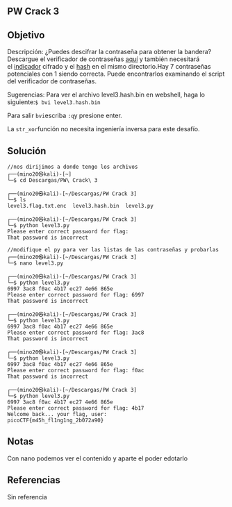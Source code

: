 ## PW Crack 3

## Objetivo 
Descripción:
¿Puedes descifrar la contraseña para obtener la bandera?Descargue el verificador de contraseñas [aquí](https://artifacts.picoctf.net/c/23/level3.py) y también necesitará el [indicador](https://artifacts.picoctf.net/c/23/level3.flag.txt.enc) cifrado y el [hash](https://artifacts.picoctf.net/c/23/level3.hash.bin) en el mismo directorio.Hay 7 contraseñas potenciales con 1 siendo correcta. Puede encontrarlos examinando el script del verificador de contraseñas.

Sugerencias:
Para ver el archivo level3.hash.bin en webshell, haga lo siguiente:`$ bvi level3.hash.bin`

Para salir `bvi`escriba `:q`y presione enter.

La `str_xor`función no necesita ingeniería inversa para este desafío.

## Solución 
``` shell
//nos dirijimos a donde tengo los archivos
┌──(mino20㉿kali)-[~]
└─$ cd Descargas/PW\ Crack\ 3
                                                                                 
┌──(mino20㉿kali)-[~/Descargas/PW Crack 3]
└─$ ls
level3.flag.txt.enc  level3.hash.bin  level3.py
                                                                                 
┌──(mino20㉿kali)-[~/Descargas/PW Crack 3]
└─$ python level3.py
Please enter correct password for flag: 
That password is incorrect
                                                                                 
//modifique el py para ver las listas de las contraseñas y probarlas
┌──(mino20㉿kali)-[~/Descargas/PW Crack 3]
└─$ nano level3.py
                                                                                 
┌──(mino20㉿kali)-[~/Descargas/PW Crack 3]
└─$ python level3.py
6997 3ac8 f0ac 4b17 ec27 4e66 865e
Please enter correct password for flag: 6997
That password is incorrect
                                                                                 
┌──(mino20㉿kali)-[~/Descargas/PW Crack 3]
└─$ python level3.py
6997 3ac8 f0ac 4b17 ec27 4e66 865e
Please enter correct password for flag: 3ac8
That password is incorrect
                                                                                 
┌──(mino20㉿kali)-[~/Descargas/PW Crack 3]
└─$ python level3.py
6997 3ac8 f0ac 4b17 ec27 4e66 865e
Please enter correct password for flag: f0ac
That password is incorrect
                                                                                 
┌──(mino20㉿kali)-[~/Descargas/PW Crack 3]
└─$ python level3.py
6997 3ac8 f0ac 4b17 ec27 4e66 865e
Please enter correct password for flag: 4b17
Welcome back... your flag, user:
picoCTF{m45h_fl1ng1ng_2b072a90}

```

## Notas
Con nano podemos ver el contenido y aparte el poder edotarlo

## Referencias
Sin referencia